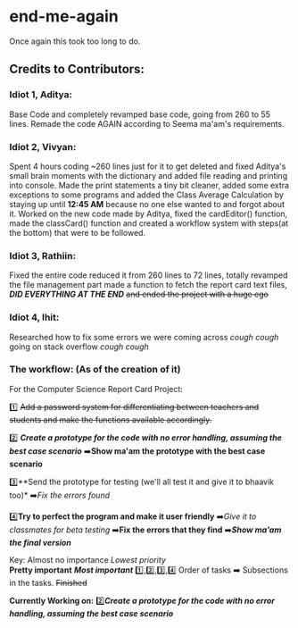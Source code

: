 # end-me-again

Once again this took too long to do.

## Credits to Contributors:

### Idiot 1, **Aditya**: 

Base Code and completely revamped base code, going from 260 to 55 lines. Remade the code AGAIN according to Seema ma'am's requirements.

### Idiot 2, **Vivyan**:

 Spent 4 hours coding ~260 lines just for it to get deleted and fixed Aditya's small brain moments with the dictionary and added file reading and printing into console. Made the print statements a tiny bit cleaner, added some extra exceptions to some programs and added the Class Average Calculation by staying up until **12:45 AM** because no one else wanted to and forgot about it. Worked on the new code made by Aditya, fixed the cardEditor() function, made the classCard() function and created a workflow system with steps(at the bottom) that were to be followed.

### Idiot 3, **Rathiin**:

Fixed the entire code reduced it from 260 lines to 72 lines, totally revamped the file management part made a function to fetch the report card text files, ***DID EVERYTHING AT THE END*** ~~and ended the project with a huge ego~~

### Idiot 4, **Ihit**:

Researched how to fix some errors we were coming across *cough cough* going on stack overflow *cough cough*


### The workflow: (As of the creation of it)


For the Computer Science Report Card Project:

1️⃣ ~~Add a password system for differentiating between teachers and students and make the functions available accordingly.~~

2️⃣ ***Create a prototype for the code with no error handling, assuming the best case scenario***
        ➡️**Show ma'am the prototype with the best case scenario**
        
3️⃣**Send the prototype for testing (we'll all test it and give it to bhaavik too)*
        ➡️*Fix the errors found*
        
4️⃣**Try to perfect the program and make it user friendly**
        ➡️*Give it to classmates for beta testing*
        ➡️**Fix the errors that they find**
        ➡️***Show ma'am the final version***


Key:
        Almost no importance
       *Lowest priority*       
        **Pretty important**
        ***Most important***
        1️⃣,2️⃣,3️⃣,4️⃣  Order of tasks
        ➡️  Subsections in the tasks.
        ~~Finished~~


**Currently Working on:**
        2️⃣***Create a prototype for the code with no error handling, assuming the best case scenario***
